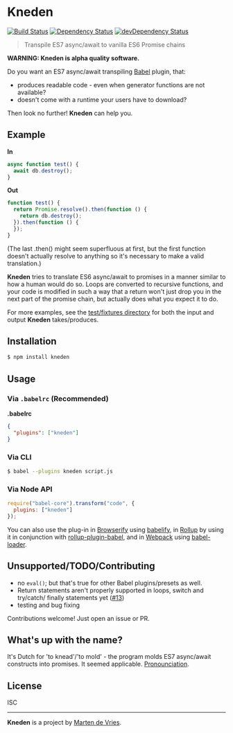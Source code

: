 Kneden
======

[![Build Status](https://travis-ci.org/marten-de-vries/kneden.svg?branch=master)](https://travis-ci.org/marten-de-vries/kneden)
[![Dependency Status](https://david-dm.org/marten-de-vries/kneden.svg)](https://david-dm.org/marten-de-vries/kneden)
[![devDependency Status](https://david-dm.org/marten-de-vries/kneden/dev-status.svg)](https://david-dm.org/marten-de-vries/kneden#info=devDependencies)

> Transpile ES7 async/await to vanilla ES6 Promise chains

**WARNING: Kneden is alpha quality software.**

Do you want an ES7 async/await transpiling [Babel](https://babeljs.io/) plugin,
that:

- produces readable code - even when generator functions are not available?
- doesn't come with a runtime your users have to download?

Then look no further! **Kneden** can help you.

## Example

**In**

```js
async function test() {
  await db.destroy();
}
```

**Out**

```js
function test() {
  return Promise.resolve().then(function () {
    return db.destroy();
  }).then(function () {
  });
}
```

(The last .then() might seem superfluous at first, but the first function
doesn't actually resolve to anything so it's necessary to make a valid
translation.)

**Kneden** tries to translate ES6 async/await to promises in a manner similar to
how a human would do so. Loops are converted to recursive functions, and your
code is modified in such a way that a return won't just drop you in the next
part of the promise chain, but actually does what you expect it to do.

For more examples, see the
[test/fixtures directory](https://github.com/marten-de-vries/kneden/tree/master/test/fixtures)
for both the input and output **Kneden** takes/produces.

## Installation

```sh
$ npm install kneden
```

## Usage

### Via `.babelrc` (Recommended)

**.babelrc**

```json
{
  "plugins": ["kneden"]
}
```

### Via CLI

```sh
$ babel --plugins kneden script.js
```

### Via Node API

```javascript
require("babel-core").transform("code", {
  plugins: ["kneden"]
});
```

You can also use the plug-in in [Browserify](http://browserify.org/) using
[babelify](https://github.com/babel/babelify), in [Rollup](http://rollupjs.org/)
by using it in conjunction with
[rollup-plugin-babel](https://github.com/rollup/rollup-plugin-babel), and in
[Webpack](https://webpack.github.io/) using
[babel-loader](https://github.com/babel/babel-loader).

Unsupported/TODO/Contributing
-----------------------------

- no ``eval()``; but that's true for other Babel plugins/presets as well.
- Return statements aren't properly supported in loops, switch and try/catch/
  finally statements yet
  ([#13](https://github.com/marten-de-vries/kneden/issues/13))
- testing and bug fixing

Contributions welcome! Just open an issue or PR.

What's up with the name?
------------------------

It's Dutch for 'to knead'/'to mold' - the program molds ES7 async/await
constructs into promises. It seemed applicable. [Pronounciation](https://upload.wikimedia.org/wikipedia/commons/0/0e/Nl-kneden.ogg).

License
-------

ISC

---

**Kneden** is a project by [Marten de Vries](https://ma.rtendevri.es/).
